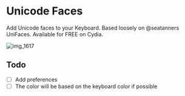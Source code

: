 # Unicode Faces

Add Unicode faces to your Keyboard. Based loosely on @seatanners UniFaces. Available for FREE on Cydia.

![img_1617](https://cloud.githubusercontent.com/assets/807318/10829647/7908309a-7e7b-11e5-88a4-2bad9c7b3267.PNG)

## Todo

- [ ] Add preferences
- [ ] The color will be based on the keyboard color if possible
